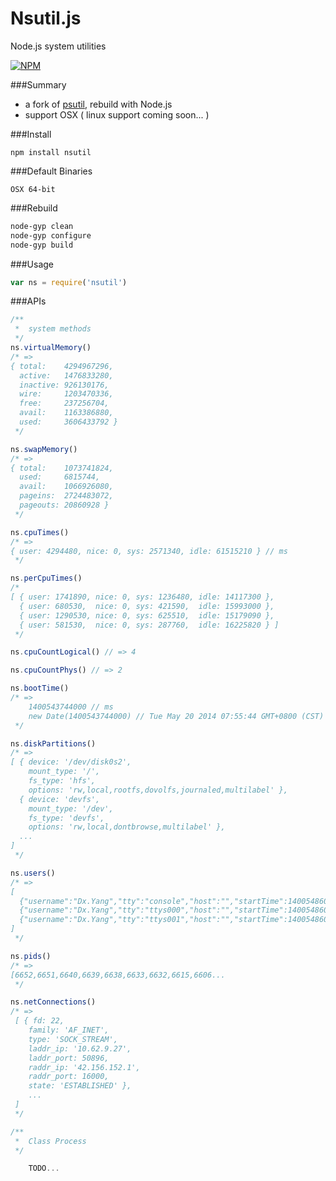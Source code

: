 Nsutil.js
===
Node.js system utilities

[![NPM](https://nodei.co/npm/nsutil.png)](https://nodei.co/npm/nsutil/)

###Summary

* a fork of [psutil](https://code.google.com/p/psutil/), rebuild with Node.js
* support OSX ( linux support coming soon... )

###Install

    npm install nsutil

###Default Binaries

    OSX 64-bit

###Rebuild

```bash
node-gyp clean
node-gyp configure
node-gyp build
```

###Usage

```js
var ns = require('nsutil')
```

###APIs

```js
/**
 *  system methods
 */
ns.virtualMemory()
/* =>
{ total:    4294967296,
  active:   1476833280,
  inactive: 926130176,
  wire:     1203470336,
  free:     237256704,
  avail:    1163386880,
  used:     3606433792 }
 */

ns.swapMemory()
/* =>
{ total:    1073741824,
  used:     6815744,
  avail:    1066926080,
  pageins:  2724483072,
  pageouts: 20860928 }    
 */

ns.cpuTimes()
/* =>
{ user: 4294480, nice: 0, sys: 2571340, idle: 61515210 } // ms
 */

ns.perCpuTimes()
/*
[ { user: 1741890, nice: 0, sys: 1236480, idle: 14117300 },
  { user: 680530,  nice: 0, sys: 421590,  idle: 15993000 },
  { user: 1290530, nice: 0, sys: 625510,  idle: 15179090 },
  { user: 581530,  nice: 0, sys: 287760,  idle: 16225820 } ] 
 */

ns.cpuCountLogical() // => 4

ns.cpuCountPhys() // => 2

ns.bootTime()
/* =>
    1400543744000 // ms
    new Date(1400543744000) // Tue May 20 2014 07:55:44 GMT+0800 (CST)
 */

ns.diskPartitions()
/* =>
[ { device: '/dev/disk0s2',
    mount_type: '/',
    fs_type: 'hfs',
    options: 'rw,local,rootfs,dovolfs,journaled,multilabel' },
  { device: 'devfs',
    mount_type: '/dev',
    fs_type: 'devfs',
    options: 'rw,local,dontbrowse,multilabel' },
  ...
] 
 */

ns.users()
/* =>
[
  {"username":"Dx.Yang","tty":"console","host":"","startTime":1400548608},
  {"username":"Dx.Yang","tty":"ttys000","host":"","startTime":1400548608},
  {"username":"Dx.Yang","tty":"ttys001","host":"","startTime":1400548608}
]
 */

ns.pids()
/* =>
[6652,6651,6640,6639,6638,6633,6632,6615,6606...
 */

ns.netConnections()
/* =>
 [ { fd: 22,
    family: 'AF_INET',
    type: 'SOCK_STREAM',
    laddr_ip: '10.62.9.27',
    laddr_port: 50896,
    raddr_ip: '42.156.152.1',
    raddr_port: 16000,
    state: 'ESTABLISHED' },
    ...
 ]
 */

/**
 *  Class Process
 */

    TODO...

```








